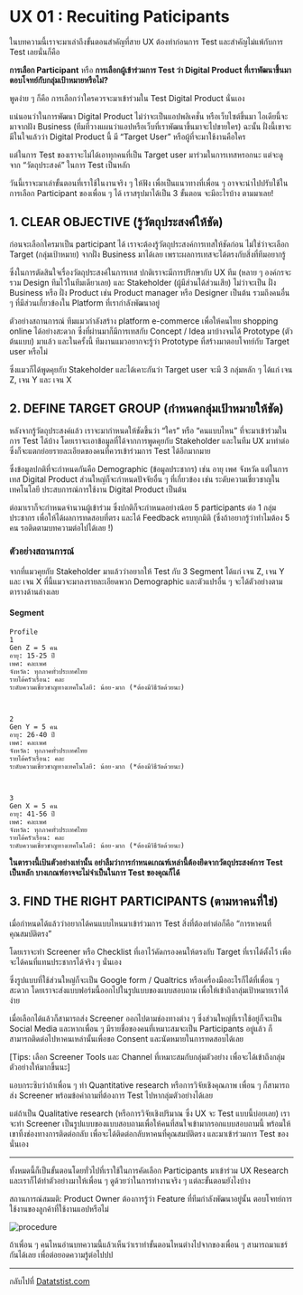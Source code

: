 # UX 01 : Recuiting Paticipants
ในบทความนี้เราจะมาเล่าถึงขั้นตอนสำคัญที่สาย UX ต้องทำก่อนการ Test และสำคัญไม่แพ้กับการ Test เลยนั่นก็คือ 

**การเลือก Participant**
หรือ 
**การเลือกผู้เข้าร่วมการ Test ว่า Digital Product ที่เราพัฒนาขึ้นมา ตอบโจทย์กับกลุ่มเป้าหมายหรือไม่?**

พูดง่าย ๆ ก็คือ การเลือกว่าใครควรจะมาเข้าร่วมใน Test Digital Product นั่นเอง

แน่นอนว่าในการพัฒนา Digital Product ไม่ว่าจะเป็นแอปพลิเคชั่น หรือเว็บไซต์ขึ้นมา ไอเดียนี้จะมาจากฝัง Business (ทีมที่วางแผนว่าแอปหรือเว็บที่เราพัฒนาขึ้นมาจะไปขายใคร) ฉะนั้น ฝั่งนี้เขาจะมีในใจแล้วว่า Digital Product นี้ มี “Target User” หรือผู้ที่จะมาใช้งานคือใคร 

แต่ในการ Test ของเราจะไม่ได้เอาทุกคนที่เป็น Target user มาร่วมในการเทสหรอกนะ แต่จะดูจาก “วัตถุประสงค์” ในการ Test เป็นหลัก 

วันนี้เราจะมาเล่าขั้นตอนที่เราใช้ในงานจริง ๆ ให้ฟัง เพื่อเป็นแนวทางที่เพื่อน ๆ อาจจะนำไปปรับใช้ในการเลือก Participant ของเพื่อน ๆ ได้ เราสรุปมาได้เป็น 3 ขั้นตอน จะมีอะไรบ้าง ตามมาเลย!


## 1. CLEAR OBJECTIVE (รู้วัตถุประสงค์ให้ชัด)

ก่อนจะเลือกใครมาเป็น participant ได้ เราจะต้องรู้วัตถุประสงค์การเทสให้ชัดก่อน ไม่ใช่ว่าจะเลือก Target (กลุ่มเป้าหมาย) จากฝั่ง Business มาได้เลย เพราะผลการเทสจะได้ตรงกับสิ่งที่ทีมอยากรู้

ซึ่งในการตัดสินใจเรื่องวัตถุประสงค์ในการเทส ปกติเราจะมีการปรึกษากับ UX ทีม (หลาย ๆ องค์กรจะรวม Design ทีมไว้ในทีมเดียวเลย) และ Stakeholder (ผู้มีส่วนได้ส่วนเสีย) ไม่ว่าจะเป็น ฝั่ง Business หรือ ฝั่ง Product เช่น Product manager หรือ Designer เป็นต้น รวมถึงคนอื่น ๆ ที่มีส่วนเกี่ยวข้องใน Platform ที่เรากำลังพัฒนาอยู่

ตัวอย่างสถานการณ์
ทีมแมวกำลังสร้าง platform e-commerce เพื่อให้คนไทย shopping online ได้อย่างสะดวก ซึ่งที่ผ่านมาก็มีการเทสกับ Concept / Idea มาบ้างจนได้ Prototype (ตัวต้นแบบ) มาแล้ว และในครั้งนี้ ทีมงานแมวอยากจะรู้ว่า Prototype ที่สร้างมาตอบโจทย์กับ Target user หรือไม่

ซึ่งแมวก็ได้พูดคุยกับ Stakeholder และได้เคาะกันว่า Target user จะมี 3 กลุ่มหลัก ๆ ได้แก่ เจน Z, เจน Y และ เจน X 

## 2. DEFINE TARGET GROUP (กำหนดกลุ่มเป้าหมายให้ชัด)

หลังจากรู้วัตถุประสงค์แล้ว เราจะมากำหนดให้ชัดขึ้นว่า “ใคร” หรือ “คนแบบไหน” ที่จะมาเข้าร่วมในการ Test ได้บ้าง โดยเราจะเอาข้อมูลที่ได้จากการพูดคุยกับ Stakeholder และในทีม UX มาทำต่อ ซึ่งก็จะแตกย่อยรายละเอียดของคนที่ควรเข้าร่วมการ Test ได้อีกมากมาย

ซึ่งข้อมูลปกติที่จะกำหนดกันคือ Demographic (ข้อมูลประชากร) เช่น อายุ เพศ จังหวัด 
แต่ในการเทส Digital Product ส่วนใหญ่ก็จะกำหนดปัจจัยอื่น ๆ ที่เกี่ยวข้อง เช่น ระดับความเชี่ยวชาญในเทคโนโลยี ประสบการณ์การใช้งาน Digital Product เป็นต้น

ต่อมาเราก็จะกำหนดจำนวนผู้เข้าร่วม ซึ่งปกติก็จะกำหนดอย่างน้อย 5 participants ต่อ 1 กลุ่มประชากร เพื่อให้ได้ผลการทดสอบที่ตรง และได้ Feedback ครบทุกมิติ (ซึ่งถ้าอยากรู้ว่าทำไมต้อง 5 คน รอติดตามบทความต่อไปได้เลย !)


### ตัวอย่างสถานการณ์
จากที่แมวคุยกับ Stakeholder มาแล้วว่าอยากให้ Test กับ 3 Segment ได้แก่ เจน Z, เจน Y และ เจน X ที่นี้แมวจะมาลงรายละเอียดพวก Demographic และตัวแปรอื่น ๆ จะได้ตัวอย่างตามตารางด้านล่างเลย

#### Segment
    Profile
    1
    Gen Z = 5 คน
    อายุ: 15-25 ปี
    เพศ: คละเพศ
    จังหวัด: ทุกภาคทั่วประเทศไทย
    รายได้ครัวเรือน: คละ
    ระดับความเชี่ยวชาญทางเทคโนโลยี: น้อย-มาก (*ต้องมีวิธีวัดด้วยนะ)
    
    
    
    2
    Gen Y = 5 คน
    อายุ: 26-40 ปี
    เพศ: คละเพศ
    จังหวัด: ทุกภาคทั่วประเทศไทย
    รายได้ครัวเรือน: คละ
    ระดับความเชี่ยวชาญทางเทคโนโลยี: น้อย-มาก (*ต้องมีวิธีวัดด้วยนะ)
    
    
    
    3
    Gen X = 5 คน
    อายุ: 41-56 ปี
    เพศ: คละเพศ
    จังหวัด: ทุกภาคทั่วประเทศไทย
    รายได้ครัวเรือน: คละ
    ระดับความเชี่ยวชาญทางเทคโนโลยี: น้อย-มาก (*ต้องมีวิธีวัดด้วยนะ)


**ในตารางนี้เป้นตัวอย่างเท่านั้น อย่าลืมว่าการกำหนดเกณฑ์เหล่านี้ต้องยึดจากวัตถุประสงค์การ Test เป็นหลัก บางเกณฑ์อาจจะไม่จำเป็นในการ Test ของคุณก็ได้**
 
## 3. FIND THE RIGHT PARTICIPANTS (ตามหาคนที่ใช่)
เมื่อกำหนดได้แล้วว่าอยากได้คนแบบไหนมาเข้าร่วมการ Test สิ่งที่ต้องทำต่อก็คือ “การหาคนที่คุณสมบัติตรง” 

โดยเราจะทำ Screener หรือ Checklist ที่เอาไว้คัดกรองคนให้ตรงกับ Target ที่เราได้ตั้งไว้ เพื่อจะได้คนที่แทนประชากรได้จริง ๆ นั่นเอง

ซึ่งรูปแบบที่ใช้ส่วนใหญ่ก็จะเป็น Google form / Qualtrics หรือเครื่องมืออะไรก็ได้ที่เพื่อน ๆ สะดวก โดยเราจะส่งแบบฟอร์มนี้ออกไปในรูปแบบของแบบสอบถาม เพื่อให้เข้าถึงกลุ่มเป้าหมายเราได้ง่าย 

เมื่อเลือกได้แล้วก็สามารถส่ง Screener ออกไปตามช่องทางต่าง ๆ ซึ่งส่วนใหญ่ที่เราใช้อยู่ก็จะเป็น Social Media และหากเพื่อน ๆ มีรายชื่อของคนที่เหมาะสมจะเป็น Participants อยู่แล้ว ก็สามารถติดต่อไปหาคนเหล่านั้นเพื่อขอ Consent และนัดหมายในการทดสอบได้เลย

[Tips: เลือก Screener Tools และ Channel ที่เหมาะสมกับกลุ่มตัวอย่าง เพื่อจะได้เข้าถึงกลุ่มตัวอย่างให้มากขึ้นนะ]

แอบกระซิบว่าถ้าเพื่อน ๆ ทำ Quantitative research หรือการวิจัยเชิงคุณภาพ เพื่อน ๆ ก็สามารถส่ง Screener พร้อมข้อคำถามที่ต้องการ Test ไปหากลุ่มตัวอย่างได้เลย

แต่ถ้าเป็น Qualitative research (หรือการวิจัยเชิงปริมาณ ซึ่ง UX จะ Test แบบนี้บ่อยเลย) เราจะทำ Screener เป็นรูปแบบของแบบสอบถามเพื่อให้คนที่สนใจเข้ามากรอกแบบสอบถามนี้ พร้อมให้เขาทิ้งช่องทางการติดต่อกลับ เพื่อจะได้ติดต่อกลับหาคนที่คุณสมบัติตรง และมาเข้าร่วมการ Test ของนั่นเอง

- - -


ทั้งหมดนี้ก็เป็นขั้นตอนโดยทั่วไปที่เราใช้ในการคัดเลือก Participants มาเข้าร่วม UX Research และเราก็ได้ทำตัวอย่างมาให้เพื่อน ๆ ดูด้วยว่าในการทำงานจริง ๆ แต่ละขั้นตอนยังไงบ้าง

สถานการณ์สมมติ: Product Owner ต้องการรู้ว่า Feature ที่ทีมกำลังพัฒนาอยู่นั้น ตอบโจทย์การใช้งานของลูกค้าที่ใช้งานแอปหรือไม่ 

![procedure](https://github.com/amaiesc/study_r/blob/master/pics/chap1_memee_recuit.png?raw=true)


ถ้าเพื่อน ๆ คนไหนอ่านบทความนี้แล้วเห็นว่าเราทำขั้นตอนไหนต่างไปจากของเพื่อน ๆ สามารถมาแชร์กันได้เลย เพื่อต่อยอดความรู้ต่อไปปป

__________
กลับไปที่ [Datatstist.com](www.datastist.com)

